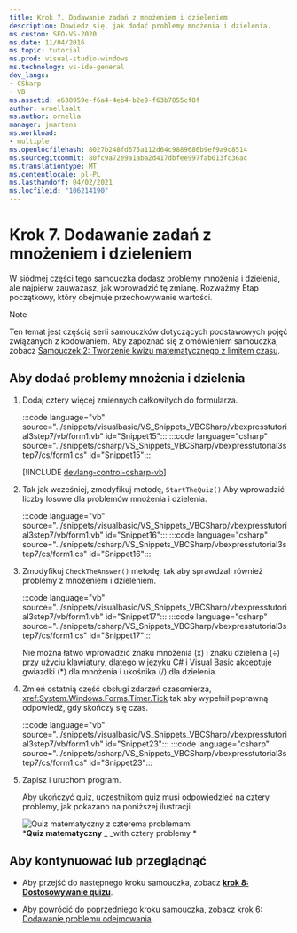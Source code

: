 ```yaml
---
title: Krok 7. Dodawanie zadań z mnożeniem i dzieleniem
description: Dowiedz się, jak dodać problemy mnożenia i dzielenia.
ms.custom: SEO-VS-2020
ms.date: 11/04/2016
ms.topic: tutorial
ms.prod: visual-studio-windows
ms.technology: vs-ide-general
dev_langs:
- CSharp
- VB
ms.assetid: e638959e-f6a4-4eb4-b2e9-f63b7855cf8f
author: ornellaalt
ms.author: ornella
manager: jmartens
ms.workload:
- multiple
ms.openlocfilehash: 8027b248fd675a112d64c9889686b9ef9a9c8514
ms.sourcegitcommit: 80fc9a72e9a1aba2d417dbfee997fab013fc36ac
ms.translationtype: MT
ms.contentlocale: pl-PL
ms.lasthandoff: 04/02/2021
ms.locfileid: "106214190"
---
```

# <a name="step-7-add-multiplication-and-division-problems"></a>Krok 7. Dodawanie zadań z mnożeniem i dzieleniem

W siódmej części tego samouczka dodasz problemy mnożenia i dzielenia, ale najpierw zauważasz, jak wprowadzić tę zmianę. Rozważmy Etap początkowy, który obejmuje przechowywanie wartości.

> [!NOTE]
> Ten temat jest częścią serii samouczków dotyczących podstawowych pojęć związanych z kodowaniem. Aby zapoznać się z omówieniem samouczka, zobacz [Samouczek 2: Tworzenie kwizu matematycznego z limitem czasu](../ide/tutorial-2-create-a-timed-math-quiz.md).

## <a name="to-add-multiplication-and-division-problems"></a>Aby dodać problemy mnożenia i dzielenia

1. Dodaj cztery więcej zmiennych całkowitych do formularza.

     :::code language="vb" source="../snippets/visualbasic/VS_Snippets_VBCSharp/vbexpresstutorial3step7/vb/form1.vb" id="Snippet15":::
     :::code language="csharp" source="../snippets/csharp/VS_Snippets_VBCSharp/vbexpresstutorial3step7/cs/form1.cs" id="Snippet15":::

     [!INCLUDE [devlang-control-csharp-vb](./includes/devlang-control-csharp-vb.md)]

2. Tak jak wcześniej, zmodyfikuj metodę, `StartTheQuiz()` Aby wprowadzić liczby losowe dla problemów mnożenia i dzielenia.

     :::code language="vb" source="../snippets/visualbasic/VS_Snippets_VBCSharp/vbexpresstutorial3step7/vb/form1.vb" id="Snippet16":::
     :::code language="csharp" source="../snippets/csharp/VS_Snippets_VBCSharp/vbexpresstutorial3step7/cs/form1.cs" id="Snippet16":::

3. Zmodyfikuj `CheckTheAnswer()` metodę, tak aby sprawdzali również problemy z mnożeniem i dzieleniem.

     :::code language="vb" source="../snippets/visualbasic/VS_Snippets_VBCSharp/vbexpresstutorial3step7/vb/form1.vb" id="Snippet17":::
     :::code language="csharp" source="../snippets/csharp/VS_Snippets_VBCSharp/vbexpresstutorial3step7/cs/form1.cs" id="Snippet17":::

     Nie można łatwo wprowadzić znaku mnożenia (x) i znaku dzielenia (÷) przy użyciu klawiatury, dlatego w języku C# i Visual Basic akceptuje gwiazdki (*) dla mnożenia i ukośnika (/) dla dzielenia.

4. Zmień ostatnią część obsługi zdarzeń czasomierza, <xref:System.Windows.Forms.Timer.Tick> tak aby wypełnił poprawną odpowiedź, gdy skończy się czas.

     :::code language="vb" source="../snippets/visualbasic/VS_Snippets_VBCSharp/vbexpresstutorial3step7/vb/form1.vb" id="Snippet23":::
     :::code language="csharp" source="../snippets/csharp/VS_Snippets_VBCSharp/vbexpresstutorial3step7/cs/form1.cs" id="Snippet23":::

5. Zapisz i uruchom program.

     Aby ukończyć quiz, uczestnikom quiz musi odpowiedzieć na cztery problemy, jak pokazano na poniższej ilustracji.

     ![Quiz matematyczny z czterema problemami](../ide/media/express_finishedquiz.png)<br/>
***Quiz matematyczny** _ _with cztery problemy *

## <a name="to-continue-or-review"></a>Aby kontynuować lub przeglądnąć

- Aby przejść do następnego kroku samouczka, zobacz **[krok 8: Dostosowywanie quizu](../ide/step-8-customize-the-quiz.md)**.

- Aby powrócić do poprzedniego kroku samouczka, zobacz [krok 6: Dodawanie problemu odejmowania](../ide/step-6-add-a-subtraction-problem.md).
